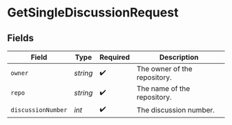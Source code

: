 # GetSingleDiscussionRequest


## Fields

| Field                        | Type                         | Required                     | Description                  |
| ---------------------------- | ---------------------------- | ---------------------------- | ---------------------------- |
| `owner`                      | *string*                     | :heavy_check_mark:           | The owner of the repository. |
| `repo`                       | *string*                     | :heavy_check_mark:           | The name of the repository.  |
| `discussionNumber`           | *int*                        | :heavy_check_mark:           | The discussion number.       |